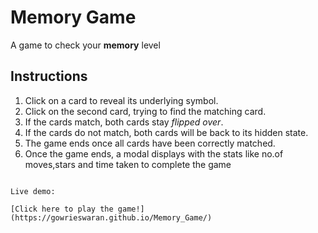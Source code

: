 # Memory Game 

A game to check your **memory** level

## Instructions

1. Click on a card to reveal its underlying symbol.
2. Click on the second card, trying to find the matching card.
3. If the cards match, both cards stay *flipped over*.
4. If the cards do not match, both cards will be back to its hidden state.
5. The game ends once all cards have been correctly matched.
6. Once the game ends, a modal displays with the stats like no.of moves,stars and time taken to complete the game

```How to Play

Live demo:

[Click here to play the game!](https://gowrieswaran.github.io/Memory_Game/)
